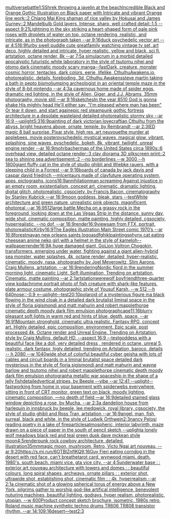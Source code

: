 [multiverse](https://www.ebank.nz/aiartgenerator?category=multiverse)[battle](https://www.ebank.nz/aiartgenerator?category=battle)[1:5](https://www.ebank.nz/aiartgenerator?category=1%3A5)[Shrek throwing a javelin at the beach](https://www.ebank.nz/aiartgenerator?category=Shrek%20throwing%20a%20javelin%20at%20the%20beach)[Incredible Black and Orange Gothic Illustration on Black paper with Intricate and vibrant Orange line work::2 Chiang Mai King shaman of rice valley by Hokusai and James Gurney::2 Mandelbulb Gold layers, Intense, sharp, well crafted detail::1.5 --aspect 9:21](https://www.ebank.nz/aiartgenerator?category=Incredible%20Black%20and%20Orange%20Gothic%20Illustration%20on%20Black%20paper%20with%20Intricate%20and%20vibrant%20Orange%20line%20work%3A%3A2%20Chiang%20Mai%20King%20shaman%20of%20rice%20valley%20by%20Hokusai%20and%20James%20Gurney%3A%3A2%20Mandelbulb%20Gold%20layers%2C%20Intense%2C%20sharp%2C%20well%20crafted%20detail%3A%3A1.5%20--aspect%209%3A21)[Lightning in the sky striking a heart-shaped form of pale pink roses with droplets of water on top, octane rendering, realistic, and intricate, as in the photograph taken --ar 9:16](https://www.ebank.nz/aiartgenerator?category=Lightning%20in%20the%20sky%20striking%20a%20heart-shaped%20form%20of%20pale%20pink%20roses%20with%20droplets%20of%20water%20on%20top%2C%20octane%20rendering%2C%20realistic%2C%20and%20intricate%2C%20as%20in%20the%20photograph%20taken%20--ar%209%3A16)[duck psychedelic vector art --ar 4:5](https://www.ebank.nz/aiartgenerator?category=duck%20psychedelic%20vector%20art%20--ar%204%3A5)[16:9](https://www.ebank.nz/aiartgenerator?category=16%3A9)[furby swell puddle cute great](https://www.ebank.nz/aiartgenerator?category=furby%20swell%20puddle%20cute%20great)[family watching vintage tv set, art deco, highly detailed and intricate, hyper realistic, yellow and black, sci fi, artstation, octane render, 8k --ar 7:5](https://www.ebank.nz/aiartgenerator?category=family%20watching%20vintage%20tv%20set%2C%20art%20deco%2C%20highly%20detailed%20and%20intricate%2C%20hyper%20realistic%2C%20yellow%20and%20black%2C%20sci%20fi%2C%20artstation%2C%20octane%20render%2C%208k%20--ar%207%3A5)[a simulacrum in a morbid detailed apocalyptic futuristic white laboratory in the style of tsutomu nihei and otomo dark cinematic moody scary manga](https://www.ebank.nz/aiartgenerator?category=a%20simulacrum%20in%20a%20morbid%20detailed%20apocalyptic%20futuristic%20white%20laboratory%20in%20the%20style%20of%20tsutomu%20nihei%20and%20otomo%20dark%20cinematic%20moody%20scary%20manga)[--fast](https://www.ebank.nz/aiartgenerator?category=--fast)[Dark, creature, monster cosmic horror, tentacles, dark colors, eerie, lifelike, CthulhuAwakens.io, photorealistic, details, foreboding, 3d, Cthulhu Awakens](https://www.ebank.nz/aiartgenerator?category=Dark%2C%20creature%2C%20monster%20cosmic%20horror%2C%20tentacles%2C%20dark%20colors%2C%20eerie%2C%20lifelike%2C%20CthulhuAwakens.io%2C%20photorealistic%2C%20details%2C%20foreboding%2C%203d%2C%20Cthulhu%20Awakens)[steve martin taking a bath in pepto bismol](https://www.ebank.nz/aiartgenerator?category=steve%20martin%20taking%20a%20bath%20in%20pepto%20bismol)[jumping archeologist in an oriental temple maze in the style of 8-bit nintendo --ar 4:3](https://www.ebank.nz/aiartgenerator?category=jumping%20archeologist%20in%20an%20oriental%20temple%20maze%20in%20the%20style%20of%208-bit%20nintendo%20--ar%204%3A3)[a cavernous home made of spider eggs, dramatic red lighting, in the style of Alien, Giger, and J.J. Abrams, 35mm photography, movie still —ar 9:16](https://www.ebank.nz/aiartgenerator?category=a%20cavernous%20home%20made%20of%20spider%20eggs%2C%20dramatic%20red%20lighting%2C%20in%20the%20style%20of%20Alien%2C%20Giger%2C%20and%20J.J.%20Abrams%2C%2035mm%20photography%2C%20movie%20still%20%E2%80%94ar%209%3A16)[sketches](https://www.ebank.nz/aiartgenerator?category=sketches)[In the year 8510 God is gonna shake His mighty head He'll either say, "I'm pleased where man has been" Or tear it down, and start again](https://www.ebank.nz/aiartgenerator?category=In%20the%20year%208510%20God%20is%20gonna%20shake%20His%20mighty%20head%20He%27ll%20either%20say%2C%20%22I%27m%20pleased%20where%20man%20has%20been%22%20Or%20tear%20it%20down%2C%20and%20start%20again)[epic red steampunk gothic fortress architecture in a desolate wasteland detailed photorealistic stormy sky --ar 16:9 --uplight](https://www.ebank.nz/aiartgenerator?category=epic%20red%20steampunk%20gothic%20fortress%20architecture%20in%20a%20desolate%20wasteland%20detailed%20photorealistic%20stormy%20sky%20--ar%2016%3A9%20--uplight)[5:3](https://www.ebank.nz/aiartgenerator?category=5%3A3)[16:9](https://www.ebank.nz/aiartgenerator?category=16%3A9)[painting of dark victorian lovecraftian Cthulhu from the abyss, bright heavens above, ornate, temple, by Rembrandt --ar 2:3](https://www.ebank.nz/aiartgenerator?category=painting%20of%20dark%20victorian%20lovecraftian%20Cthulhu%20from%20the%20abyss%2C%20bright%20heavens%20above%2C%20ornate%2C%20temple%2C%20by%20Rembrandt%20--ar%202%3A3)[IED magic 8 ball surprise, Pixar style, high res, art neuvoue](https://www.ebank.nz/aiartgenerator?category=IED%20magic%208%20ball%20surprise%2C%20Pixar%20style%2C%20high%20res%2C%20art%20neuvoue)[the murder at applebees, movie poster](https://www.ebank.nz/aiartgenerator?category=the%20murder%20at%20applebees%2C%20movie%20poster)[pyschedelic mystical waves, magical glow, vibrant, splashing, sine waves, pyschedelic, bokeh, 8k, vibrant, twilight, unreal engine render --ar 16:9](https://www.ebank.nz/aiartgenerator?category=pyschedelic%20mystical%20waves%2C%20magical%20glow%2C%20vibrant%2C%20splashing%2C%20sine%20waves%2C%20pyschedelic%2C%20bokeh%2C%208k%2C%20vibrant%2C%20twilight%2C%20unreal%20engine%20render%20--ar%2016%3A9)[mohrbacher](https://www.ebank.nz/aiartgenerator?category=mohrbacher)[map of the United States circa 1890s::6 overhead view, detailed octane render::3 clay diorama 3D silkscreen print::2 sea to shining sea advertisement::2 --no borderlines --w 3000 --h 1800](https://www.ebank.nz/aiartgenerator?category=map%20of%20the%20United%20States%20circa%201890s%3A%3A6%20overhead%20view%2C%20detailed%20octane%20render%3A%3A3%20clay%20diorama%203D%20silkscreen%20print%3A%3A2%20sea%20to%20shining%20sea%20advertisement%3A%3A2%20--no%20borderlines%20--w%203000%20--h%201800)[giant fluffy cat in the style of studio ghibli and Wiebke rauers, with a sleeping child in a Forrest --ar 9:16](https://www.ebank.nz/aiartgenerator?category=giant%20fluffy%20cat%20in%20the%20style%20of%20studio%20ghibli%20and%20Wiebke%20rauers%2C%20with%20a%20sleeping%20child%20in%20a%20Forrest%20--ar%209%3A16)[boards of canada by jack davis and caspar david friedrich --ml](https://www.ebank.nz/aiartgenerator?category=boards%20of%20canada%20by%20jack%20davis%20and%20caspar%20david%20friedrich%20--ml)[centaurs,made of clay](https://www.ebank.nz/aiartgenerator?category=centaurs%2Cmade%20of%20clay)[future operating system, apps, pictographs, icons](https://www.ebank.nz/aiartgenerator?category=future%20operating%20system%2C%20apps%2C%20pictographs%2C%20icons)[16:9](https://www.ebank.nz/aiartgenerator?category=16%3A9)[annihilation](https://www.ebank.nz/aiartgenerator?category=annihilation)[man screaming Against injustice in an empty room, existentialism, concept art, cinematic, dramatic lighting, digital glitch, photorealistic, cgsociety, by Francis Bacon, cinematography by Stanley Kubrick —ar 16:9](https://www.ebank.nz/aiartgenerator?category=man%20screaming%20Against%20injustice%20in%20an%20empty%20room%2C%20existentialism%2C%20concept%20art%2C%20cinematic%2C%20dramatic%20lighting%2C%20digital%20glitch%2C%20photorealistic%2C%20cgsociety%2C%20by%20Francis%20Bacon%2C%20cinematography%20by%20Stanley%20Kubrick%20%E2%80%94ar%2016%3A9)[moon goddess, bleak, stars --test](https://www.ebank.nz/aiartgenerator?category=moon%20goddess%2C%20bleak%2C%20stars%20--test)[White architecture and green nature, unrealistic pink objects, magnificent, photoreal --ar 16:9](https://www.ebank.nz/aiartgenerator?category=White%20architecture%20and%20green%20nature%2C%20unrealistic%20pink%20objects%2C%20magnificent%2C%20photoreal%20--ar%2016%3A9)[512](https://www.ebank.nz/aiartgenerator?category=512)[large battle Mecha on a grassy rock in the foreground, looking down at the Las Vegas Strip in the distance, sunny day, wide shot, cinematic composition, matte painting, highly detailed, cgsociety, hyperrealistic, --no dof, --ar 16:9](https://www.ebank.nz/aiartgenerator?category=large%20battle%20Mecha%20on%20a%20grassy%20rock%20in%20the%20foreground%2C%20looking%20down%20at%20the%20Las%20Vegas%20Strip%20in%20the%20distance%2C%20sunny%20day%2C%20wide%20shot%2C%20cinematic%20composition%2C%20matte%20painting%2C%20highly%20detailed%2C%20cgsociety%2C%20hyperrealistic%2C%20--no%20dof%2C%20--ar%2016%3A9)[render](https://www.ebank.nz/aiartgenerator?category=render)[16:9](https://www.ebank.nz/aiartgenerator?category=16%3A9)[view](https://www.ebank.nz/aiartgenerator?category=view)[sam from FTX, portrait, photorealistic](https://www.ebank.nz/aiartgenerator?category=sam%20from%20FTX%2C%20portrait%2C%20photorealistic)[Kirby](https://www.ebank.nz/aiartgenerator?category=Kirby)[16:9](https://www.ebank.nz/aiartgenerator?category=16%3A9)[The Eagles illustration Main Street comic 1970’s --ar 16:8](https://www.ebank.nz/aiartgenerator?category=The%20Eagles%20illustration%20Main%20Street%20comic%201970%E2%80%99s%20--ar%2016%3A8)[forest](https://www.ebank.nz/aiartgenerator?category=forest)[mayan new orleans saints logo](https://www.ebank.nz/aiartgenerator?category=mayan%20new%20orleans%20saints%20logo)[asdfghjkl](https://www.ebank.nz/aiartgenerator?category=asdfghjkl)[painting](https://www.ebank.nz/aiartgenerator?category=painting)[sphynx cat eating cheese](https://www.ebank.nz/aiartgenerator?category=sphynx%20cat%20eating%20cheese)[an anime neko girl with a helmet in the style of kameloh](https://www.ebank.nz/aiartgenerator?category=an%20anime%20neko%20girl%20with%20a%20helmet%20in%20the%20style%20of%20kameloh)[--wallpaper](https://www.ebank.nz/aiartgenerator?category=--wallpaper)[render](https://www.ebank.nz/aiartgenerator?category=render)[16:9](https://www.ebank.nz/aiartgenerator?category=16%3A9)[A huge damaged giant, GoLion Voltron Chogokin, transformers, emerging under water, fighting against a giant alien-hybrid sea monster, water splashes, 4k, octane render, detailed, hyper-realistic, cinematic, moody, nasa, photography by Joel Meyerowitz, Slim Aarons, Craig Mullens, artstation, --ar 16:9](https://www.ebank.nz/aiartgenerator?category=A%20huge%20damaged%20giant%2C%20GoLion%20Voltron%20Chogokin%2C%20transformers%2C%20emerging%20under%20water%2C%20fighting%20against%20a%20giant%20alien-hybrid%20sea%20monster%2C%20water%20splashes%2C%204k%2C%20octane%20render%2C%20detailed%2C%20hyper-realistic%2C%20cinematic%2C%20moody%2C%20nasa%2C%20photography%20by%20Joel%20Meyerowitz%2C%20Slim%20Aarons%2C%20Craig%20Mullens%2C%20artstation%2C%20--ar%2016%3A9)[rendering](https://www.ebank.nz/aiartgenerator?category=rendering)[Nordic fjord in the summer morning light, cinematic Light, Soft illumination, Trending on artstation, Cinematic, matte painting --ar 2:1](https://www.ebank.nz/aiartgenerator?category=Nordic%20fjord%20in%20the%20summer%20morning%20light%2C%20cinematic%20Light%2C%20Soft%20illumination%2C%20Trending%20on%20artstation%2C%20Cinematic%2C%20matte%20painting%20--ar%202%3A1)[artstation](https://www.ebank.nz/aiartgenerator?category=artstation)[werewolf boyfriend](https://www.ebank.nz/aiartgenerator?category=werewolf%20boyfriend)[three-quarter view kodachrome portrait photo of fish creature with shark-like features,  plate armour costume, photographic style of Yousuf Karsh, --w 512 --h 640](https://www.ebank.nz/aiartgenerator?category=three-quarter%20view%20kodachrome%20portrait%20photo%20of%20fish%20creature%20with%20shark-like%20features%2C%20%20plate%20armour%20costume%2C%20photographic%20style%20of%20Yousuf%20Karsh%2C%20--w%20512%20--h%20640)[nose::-0.9 <--uplight](https://www.ebank.nz/aiartgenerator?category=nose%3A%3A-0.9%20%3C--uplight)[--test](https://www.ebank.nz/aiartgenerator?category=--test)[20:10](https://www.ebank.nz/aiartgenerator?category=20%3A10)[polaroid of a mysterious figure ina black flowing in the wind cloak in a detailed dark brutalist liminal space in the style of floria sigismondi and matt mahurin and robert mapplethorpe cinematic depth moody dark film emulsion photograph](https://www.ebank.nz/aiartgenerator?category=polaroid%20of%20a%20mysterious%20figure%20ina%20black%20flowing%20in%20the%20wind%20cloak%20in%20a%20detailed%20dark%20brutalist%20liminal%20space%20in%20the%20style%20of%20floria%20sigismondi%20and%20matt%20mahurin%20and%20robert%20mapplethorpe%20cinematic%20depth%20moody%20dark%20film%20emulsion%20photograph)[cape](https://www.ebank.nz/aiartgenerator?category=cape)[11:16](https://www.ebank.nz/aiartgenerator?category=11%3A16)[blurry pleasant soft lights in warm red and hints of blue, depth, space, --ar 16:9](https://www.ebank.nz/aiartgenerator?category=blurry%20pleasant%20soft%20lights%20in%20warm%20red%20and%20hints%20of%20blue%2C%20depth%2C%20space%2C%20--ar%2016%3A9)[1](https://www.ebank.nz/aiartgenerator?category=1)[Mountain stronghold, cinematic ultra realistic. Fantasy RPG, concept art. Highly detailed, epic composition, environment. Epic scale, post processed 4k, Octane render and Unreal Engine. Trending on Artstation, style by Craig Mullins, default HD, --aspect 16:9 --test](https://www.ebank.nz/aiartgenerator?category=Mountain%20stronghold%2C%20cinematic%20ultra%20realistic.%20Fantasy%20RPG%2C%20concept%20art.%20Highly%20detailed%2C%20epic%20composition%2C%20environment.%20Epic%20scale%2C%20post%20processed%204k%2C%20Octane%20render%20and%20Unreal%20Engine.%20Trending%20on%20Artstation%2C%20style%20by%20Craig%20Mullins%2C%20default%20HD%2C%20--aspect%2016%3A9%20--test)[goddess with a beautiful face like a doll, very detailed dress , rendered in octane, unreal 5, realistic, dark fantasy, higly detailed, trending on Artstation, baroco, details -- h 2080 --w 1040](https://www.ebank.nz/aiartgenerator?category=goddess%20with%20a%20beautiful%20face%20like%20a%20doll%2C%20very%20detailed%20dress%20%2C%20rendered%20in%20octane%2C%20unreal%205%2C%20realistic%2C%20dark%20fantasy%2C%20higly%20detailed%2C%20trending%20on%20Artstation%2C%20baroco%2C%20details%20--%20h%202080%20--w%201040)[wide shot of colorful beautiful cyber geisha with lots of cables and circuit boards in a liminal brutalist space detailed dark mysterious in the style of floria sigismondi and matt mahurin and wayne barlow and tsutomo nihei and robert mapplethorpe cinematic depth moody dark film emulsion photograph](https://www.ebank.nz/aiartgenerator?category=wide%20shot%20of%20colorful%20beautiful%20cyber%20geisha%20with%20lots%20of%20cables%20and%20circuit%20boards%20in%20a%20liminal%20brutalist%20space%20detailed%20dark%20mysterious%20in%20the%20style%20of%20floria%20sigismondi%20and%20matt%20mahurin%20and%20wayne%20barlow%20and%20tsutomo%20nihei%20and%20robert%20mapplethorpe%20cinematic%20depth%20moody%20dark%20film%20emulsion%20photograph)[a metallic war spaceship in the shape of a jelly fish](https://www.ebank.nz/aiartgenerator?category=a%20metallic%20war%20spaceship%20in%20the%20shape%20of%20a%20jelly%20fish)[detailed](https://www.ebank.nz/aiartgenerator?category=detailed)[vertical stripes, by Beeple --vibe --ar 12:41 --uplight](https://www.ebank.nz/aiartgenerator?category=vertical%20stripes%2C%20by%20Beeple%20--vibe%20--ar%2012%3A41%20--uplight)[--fast](https://www.ebank.nz/aiartgenerator?category=--fast)[working from home in your basement with spiderwebs everywhere, sitting in front of CRT monitor, green text on black, moody lighting, cinematic composition, —no depth of field —ar 16:9](https://www.ebank.nz/aiartgenerator?category=working%20from%20home%20in%20your%20basement%20with%20spiderwebs%20everywhere%2C%20sitting%20in%20front%20of%20CRT%20monitor%2C%20green%20text%20on%20black%2C%20moody%20lighting%2C%20cinematic%20composition%2C%20%E2%80%94no%20depth%20of%20field%20%E2%80%94ar%2016%3A9)[detailed stained glass window depicting a rose, by Mucha. --ar 2:3](https://www.ebank.nz/aiartgenerator?category=detailed%20stained%20glass%20window%20depicting%20a%20rose%2C%20by%20Mucha.%20--ar%202%3A3)[a dandelion house from harlequin in innsbruck by beeple, lee medgwick, royal library, cgsociety, the style of studio ghibli and Ross Tran, artstation --ar 16:9](https://www.ebank.nz/aiartgenerator?category=a%20dandelion%20house%20from%20harlequin%20in%20innsbruck%20by%20beeple%2C%20lee%20medgwick%2C%20royal%20library%2C%20cgsociety%2C%20the%20style%20of%20studio%20ghibli%20and%20Ross%20Tran%2C%20artstation%20--ar%2016%3A9)[angel, man, fish, surreal, black and white, in the style of Ludwik Orthwein](https://www.ebank.nz/aiartgenerator?category=angel%2C%20man%2C%20fish%2C%20surreal%2C%20black%20and%20white%2C%20in%20the%20style%20of%20Ludwik%20Orthwein)[2:3](https://www.ebank.nz/aiartgenerator?category=2%3A3)[nancy Pelosi reading poetry in a lake of fire](https://www.ebank.nz/aiartgenerator?category=nancy%20Pelosi%20reading%20poetry%20in%20a%20lake%20of%20fire)[particles](https://www.ebank.nz/aiartgenerator?category=particles)[atmospheric, interior labyrinth, maze drawn on a piece of paper in the south of pencil sketch --uplight](https://www.ebank.nz/aiartgenerator?category=atmospheric%2C%20interior%20labyrinth%2C%20maze%20drawn%20on%20a%20piece%20of%20paper%20in%20the%20south%20of%20pencil%20sketch%20--uplight)[a lonely wolf meadows black red and teal green dusk dave mckean style moon](https://www.ebank.nz/aiartgenerator?category=a%20lonely%20wolf%20meadows%20black%20red%20and%20teal%20green%20dusk%20dave%20mckean%20style%20moon)[4:5](https://www.ebank.nz/aiartgenerator?category=4%3A5)[render](https://www.ebank.nz/aiartgenerator?category=render)[punk rock cowboy architecture, detailed, illustration](https://www.ebank.nz/aiartgenerator?category=punk%20rock%20cowboy%20architecture%2C%20detailed%2C%20illustration)[35mm](https://www.ebank.nz/aiartgenerator?category=35mm)[magic moon, mushroom, Retro, Victo Ngai art nouveau,  --ar 9:20](https://www.ebank.nz/aiartgenerator?category=magic%20moon%2C%20mushroom%2C%20Retro%2C%20Victo%20Ngai%20art%20nouveau%2C%20%20--ar%209%3A20)[<https://s.mj.run/6OTBlZnflKQ>](https://www.ebank.nz/aiartgenerator?category=%3Chttps%3A//s.mj.run/6OTBlZnflKQ%3E)[9:16](https://www.ebank.nz/aiartgenerator?category=9%3A16)[Guy Fieri eating corndog in the desert with red face, can’t breathe](https://www.ebank.nz/aiartgenerator?category=Guy%20Fieri%20eating%20corndog%20in%20the%20desert%20with%20red%20face%2C%20can%E2%80%99t%20breathe)[tarot card, wynwood miami. death. 1980's. south beach. miami vice. gta vice city. --ar 4:5](https://www.ebank.nz/aiartgenerator?category=tarot%20card%2C%20wynwood%20miami.%20death.%201980%27s.%20south%20beach.%20miami%20vice.%20gta%20vice%20city.%20--ar%204%3A5)[underwater base : : exterior art nouveau architecture with towers and domes : : beautiful colours, long spiral shapes, archways, ornate pillars : : exterior shot, ultrawide shot, establishing shot, cinematic film : : 4k, hyperrealism --ar 2:1](https://www.ebank.nz/aiartgenerator?category=underwater%20base%20%3A%20%3A%20exterior%20art%20nouveau%20architecture%20with%20towers%20and%20domes%20%3A%20%3A%20beautiful%20colours%2C%20long%20spiral%20shapes%2C%20archways%2C%20ornate%20pillars%20%3A%20%3A%20exterior%20shot%2C%20ultrawide%20shot%2C%20establishing%20shot%2C%20cinematic%20film%20%3A%20%3A%204k%2C%20hyperrealism%20--ar%202%3A1)[a cinematic shot of a glowing spherical torus of energy above a New York, pilgrims gather to worship god-like artifical intelligence, benevolent nuturing machines, beautiful lighting, godrays, hyper realism, photorealistic, utopian, --w 600](https://www.ebank.nz/aiartgenerator?category=a%20cinematic%20shot%20of%20a%20glowing%20spherical%20torus%20of%20energy%20above%20a%20New%20York%2C%20pilgrims%20gather%20to%20worship%20god-like%20artifical%20intelligence%2C%20benevolent%20nuturing%20machines%2C%20beautiful%20lighting%2C%20godrays%2C%20hyper%20realism%2C%20photorealistic%2C%20utopian%2C%20--w%20600)[Product concept sketch brochure, isometric, 1980s retro, Roland music machine synthetic techno drums TR606 TR808 transistor rhythm, --ar 14:10](https://www.ebank.nz/aiartgenerator?category=Product%20concept%20sketch%20brochure%2C%20isometric%2C%201980s%20retro%2C%20Roland%20music%20machine%20synthetic%20techno%20drums%20TR606%20TR808%20transistor%20rhythm%2C%20--ar%2014%3A10)[9:16](https://www.ebank.nz/aiartgenerator?category=9%3A16)[desert](https://www.ebank.nz/aiartgenerator?category=desert)[—test](https://www.ebank.nz/aiartgenerator?category=%E2%80%94test)[2:3](https://www.ebank.nz/aiartgenerator?category=2%3A3)